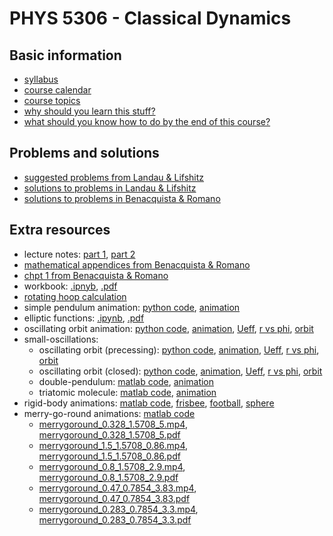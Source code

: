 # PHYS 5306 - Classical Dynamics

## Basic information

- [syllabus](info/syllabus.pdf)
- [course calendar](info/calendar.pdf)
- [course topics](info/topics.pdf)
- [why should you learn this stuff?](info/why.pdf)
- [what should you know how to do by the end of this course?](info/what.pdf)

## Problems and solutions

- [suggested problems from Landau & Lifshitz](info/problems.pdf)
- [solutions to problems in Landau & Lifshitz](landau_lifshitz/solutions/solutions.pdf)
- [solutions to problems in Benacquista & Romano](benacquista_romano/solutions/index.md)

## Extra resources

- lecture notes: [part 1](notes/LectureNotes2022a.pdf), [part 2](notes/LectureNotes2022b.pdf)
- [mathematical appendices from Benacquista & Romano](benacquista_romano/appendices.pdf)
- [chpt 1 from Benacquista & Romano](benacquista_romano/chpt1.pdf)
- workbook: [.ipnyb](workbook/workbook.ipynb), [.pdf](workbook/workbook.pdf)
- [rotating hoop calculation](notes/rotating_hoop.pdf) 
- simple pendulum animation: [python code](code/simple_pendulum.py), [animation](code/simple_pendulum.mp4) 
- elliptic functions: [.ipynb](code/elliptic_functions.ipynb), [.pdf](code/elliptic_functions.pdf)
- oscillating orbit animation: [python code](code/oscillating_orbit.py), [animation](code/oscillating_orbit.mp4),
[Ueff](code/Ueff.pdf), [r vs phi](code/r_vs_phi.pdf), [orbit](code/orbit.pdf)
- small-oscillations:
  - oscillating orbit (precessing): [python code](code/oscillating_orbit_small_oscillations.py), 
    [animation](code/oscillating_orbit_small_oscillations.mp4),
    [Ueff](code/Ueff_small_oscillations.pdf), 
    [r vs phi](code/r_vs_phi_small_oscillations.pdf), 
    [orbit](code/orbit_small_oscillations.pdf)
  - oscillating orbit (closed): [python code](code/oscillating_orbit_small_oscillations_closed.py), 
    [animation](code/oscillating_orbit_small_oscillations_closed.mp4),
    [Ueff](code/Ueff_small_oscillations_closed.pdf), 
    [r vs phi](code/r_vs_phi_small_oscillations_closed.pdf), 
    [orbit](code/orbit_small_oscillations_closed.pdf)
  - double-pendulum: [matlab code](code/doublependulum.m), [animation](code/doublependulum.mp4)
  - triatomic molecule: [matlab code](code/triatomic.m), [animation](code/triatomic.mp4)
- rigid-body animations: [matlab code](code/rigidbody.m), [frisbee](code/frisbee.mp4), [football](code/football.mp4), [sphere](code/sphere.mp4)
- merry-go-round animations: [matlab code](code/merrygoround.m)
  - [merrygoround_0.328_1.5708_5.mp4](code/merrygoround_0.328_1.5708_5.mp4),
    [merrygoround_0.328_1.5708_5.pdf](code/merrygoround_0.328_1.5708_5.pdf)
  - [merrygoround_1.5_1.5708_0.86.mp4](code/merrygoround_1.5_1.5708_0.86.mp4),
    [merrygoround_1.5_1.5708_0.86.pdf](code/merrygoround_1.5_1.5708_0.86.pdf)
  - [merrygoround_0.8_1.5708_2.9.mp4](code/merrygoround_0.8_1.5708_2.9.mp4),
    [merrygoround_0.8_1.5708_2.9.pdf](code/merrygoround_0.8_1.5708_2.9.pdf)
  - [merrygoround_0.47_0.7854_3.83.mp4](code/merrygoround_0.47_0.7854_3.83.mp4),
    [merrygoround_0.47_0.7854_3.83.pdf](code/merrygoround_0.47_0.7854_3.83.pdf)
  - [merrygoround_0.283_0.7854_3.3.mp4](code/merrygoround_0.283_0.7854_3.3.mp4),
    [merrygoround_0.283_0.7854_3.3.pdf](code/merrygoround_0.283_0.7854_3.3.pdf)
